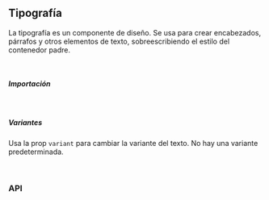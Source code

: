 ## Tipografía

La tipografía es un componente de diseño. Se usa para crear encabezados, párrafos y otros elementos de texto, sobreescribiendo el estilo del contenedor padre.

<div>
<LeSourceButton url="https://github.com/hiimlex/leux/tree/main/src/components/Typography"></LeSourceButton>
</div>

<br/>

##### Importación

<div>
<ImportPreview></ImportPreview>
</div>

<br/>

##### Variantes

Usa la prop `variant` para cambiar la variante del texto. No hay una variante predeterminada.

<div>
<CodePreview></CodePreview>
</div>

<br/>

### API

<div>
<TypographyApiTable>
</TypographyApiTable>
</div>

<br />

